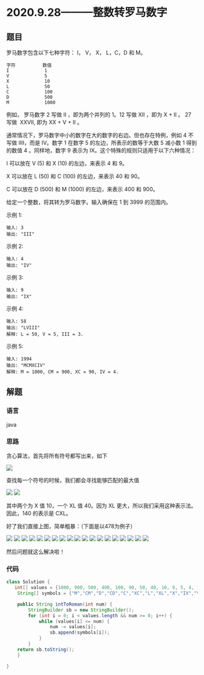# 2020.9.28———整数转罗马数字
## 题目
罗马数字包含以下七种字符： I， V， X， L，C，D 和 M。
```
字符          数值
I             1
V             5
X             10
L             50
C             100
D             500
M             1000
```
例如， 罗马数字 2 写做 II ，即为两个并列的 1。12 写做 XII ，即为 X + II 。 27 写做  XXVII, 即为 XX + V + II 。

通常情况下，罗马数字中小的数字在大的数字的右边。但也存在特例，例如 4 不写做 IIII，而是 IV。数字 1 在数字 5 的左边，所表示的数等于大数 5 减小数 1 得到的数值 4 。同样地，数字 9 表示为 IX。这个特殊的规则只适用于以下六种情况：

I 可以放在 V (5) 和 X (10) 的左边，来表示 4 和 9。

X 可以放在 L (50) 和 C (100) 的左边，来表示 40 和 90。 

C 可以放在 D (500) 和 M (1000) 的左边，来表示 400 和 900。

给定一个整数，将其转为罗马数字。输入确保在 1 到 3999 的范围内。

示例 1:
```
输入: 3
输出: "III"
```
示例 2:
```
输入: 4
输出: "IV"
```
示例 3:
```
输入: 9
输出: "IX"
```
示例 4:
```
输入: 58
输出: "LVIII"
解释: L = 50, V = 5, III = 3.
```
示例 5:
```
输入: 1994
输出: "MCMXCIV"
解释: M = 1000, CM = 900, XC = 90, IV = 4.
```
## 解题
### 语言
java
### 思路

贪心算法，首先将所有符号都写出来，如下

![](https://img-blog.csdnimg.cn/2020041410522079.png?x-oss-process=image/watermark,type_ZmFuZ3poZW5naGVpdGk,shadow_10,text_aHR0cHM6Ly9ibG9nLmNzZG4ubmV0L3dlaXhpbl8zOTEzOTUwNQ==,size_16,color_FFFFFF,t_70)

查找每一个符号的时候，我们都会寻找能够匹配的最大值

![](https://img-blog.csdnimg.cn/20200414105438254.png?x-oss-process=image/watermark,type_ZmFuZ3poZW5naGVpdGk,shadow_10,text_aHR0cHM6Ly9ibG9nLmNzZG4ubmV0L3dlaXhpbl8zOTEzOTUwNQ==,size_16,color_FFFFFF,t_70)
![](https://img-blog.csdnimg.cn/20200414105536370.png)

其中两个为 X 值 10，一个 XL 值 40。因为 XL 更大，所以我们采用这种表示法。因此，140 的表示是 CXL。

好了我们直接上图，简单粗暴：（下面是以478为例子）

![](https://imgconvert.csdnimg.cn/aHR0cHM6Ly9waWMubGVldGNvZGUtY24uY29tL0ZpZ3VyZXMvMTIvZ3JlZWR5X2FuaW1hdGlvbi9TbGlkZTEuUE5H?x-oss-process=image/format,png)
![](https://imgconvert.csdnimg.cn/aHR0cHM6Ly9waWMubGVldGNvZGUtY24uY29tL0ZpZ3VyZXMvMTIvZ3JlZWR5X2FuaW1hdGlvbi9TbGlkZTIuUE5H?x-oss-process=image/format,png)
![](https://imgconvert.csdnimg.cn/aHR0cHM6Ly9waWMubGVldGNvZGUtY24uY29tL0ZpZ3VyZXMvMTIvZ3JlZWR5X2FuaW1hdGlvbi9TbGlkZTMuUE5H?x-oss-process=image/format,png)
![](https://imgconvert.csdnimg.cn/aHR0cHM6Ly9waWMubGVldGNvZGUtY24uY29tL0ZpZ3VyZXMvMTIvZ3JlZWR5X2FuaW1hdGlvbi9TbGlkZTQuUE5H?x-oss-process=image/format,png)
![](https://imgconvert.csdnimg.cn/aHR0cHM6Ly9waWMubGVldGNvZGUtY24uY29tL0ZpZ3VyZXMvMTIvZ3JlZWR5X2FuaW1hdGlvbi9TbGlkZTUuUE5H?x-oss-process=image/format,png)
![](https://imgconvert.csdnimg.cn/aHR0cHM6Ly9waWMubGVldGNvZGUtY24uY29tL0ZpZ3VyZXMvMTIvZ3JlZWR5X2FuaW1hdGlvbi9TbGlkZTYuUE5H?x-oss-process=image/format,png)
![](https://imgconvert.csdnimg.cn/aHR0cHM6Ly9waWMubGVldGNvZGUtY24uY29tL0ZpZ3VyZXMvMTIvZ3JlZWR5X2FuaW1hdGlvbi9TbGlkZTcuUE5H?x-oss-process=image/format,png)
![](https://imgconvert.csdnimg.cn/aHR0cHM6Ly9waWMubGVldGNvZGUtY24uY29tL0ZpZ3VyZXMvMTIvZ3JlZWR5X2FuaW1hdGlvbi9TbGlkZTguUE5H?x-oss-process=image/format,png)
![](https://imgconvert.csdnimg.cn/aHR0cHM6Ly9waWMubGVldGNvZGUtY24uY29tL0ZpZ3VyZXMvMTIvZ3JlZWR5X2FuaW1hdGlvbi9TbGlkZTkuUE5H?x-oss-process=image/format,png)
![](https://imgconvert.csdnimg.cn/aHR0cHM6Ly9waWMubGVldGNvZGUtY24uY29tL0ZpZ3VyZXMvMTIvZ3JlZWR5X2FuaW1hdGlvbi9TbGlkZTEwLlBORw?x-oss-process=image/format,png)
![](https://imgconvert.csdnimg.cn/aHR0cHM6Ly9waWMubGVldGNvZGUtY24uY29tL0ZpZ3VyZXMvMTIvZ3JlZWR5X2FuaW1hdGlvbi9TbGlkZTExLlBORw?x-oss-process=image/format,png)
![](https://imgconvert.csdnimg.cn/aHR0cHM6Ly9waWMubGVldGNvZGUtY24uY29tL0ZpZ3VyZXMvMTIvZ3JlZWR5X2FuaW1hdGlvbi9TbGlkZTEyLlBORw?x-oss-process=image/format,png)
![](https://imgconvert.csdnimg.cn/aHR0cHM6Ly9waWMubGVldGNvZGUtY24uY29tL0ZpZ3VyZXMvMTIvZ3JlZWR5X2FuaW1hdGlvbi9TbGlkZTEzLlBORw?x-oss-process=image/format,png)
![](https://imgconvert.csdnimg.cn/aHR0cHM6Ly9waWMubGVldGNvZGUtY24uY29tL0ZpZ3VyZXMvMTIvZ3JlZWR5X2FuaW1hdGlvbi9TbGlkZTE0LlBORw?x-oss-process=image/format,png)
![](https://imgconvert.csdnimg.cn/aHR0cHM6Ly9waWMubGVldGNvZGUtY24uY29tL0ZpZ3VyZXMvMTIvZ3JlZWR5X2FuaW1hdGlvbi9TbGlkZTE1LlBORw?x-oss-process=image/format,png)
![](https://imgconvert.csdnimg.cn/aHR0cHM6Ly9waWMubGVldGNvZGUtY24uY29tL0ZpZ3VyZXMvMTIvZ3JlZWR5X2FuaW1hdGlvbi9TbGlkZTE2LlBORw?x-oss-process=image/format,png)
![](https://imgconvert.csdnimg.cn/aHR0cHM6Ly9waWMubGVldGNvZGUtY24uY29tL0ZpZ3VyZXMvMTIvZ3JlZWR5X2FuaW1hdGlvbi9TbGlkZTE3LlBORw?x-oss-process=image/format,png)
![](https://imgconvert.csdnimg.cn/aHR0cHM6Ly9waWMubGVldGNvZGUtY24uY29tL0ZpZ3VyZXMvMTIvZ3JlZWR5X2FuaW1hdGlvbi9TbGlkZTE4LlBORw?x-oss-process=image/format,png)
![](https://imgconvert.csdnimg.cn/aHR0cHM6Ly9waWMubGVldGNvZGUtY24uY29tL0ZpZ3VyZXMvMTIvZ3JlZWR5X2FuaW1hdGlvbi9TbGlkZTE5LlBORw?x-oss-process=image/format,png)

然后问题就这么解决啦！

### 代码
```java
class Solution {
   int[] values = {1000, 900, 500, 400, 100, 90, 50, 40, 10, 9, 5, 4, 1};    
    String[] symbols = {"M","CM","D","CD","C","XC","L","XL","X","IX","V","IV","I"};

    public String intToRoman(int num) {
        StringBuilder sb = new StringBuilder();
        for (int i = 0; i < values.length && num >= 0; i++) {
            while (values[i] <= num) {
                num -= values[i];
                sb.append(symbols[i]);
            }
        }
    return sb.toString();
    }

}
```

